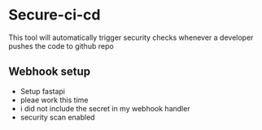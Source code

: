 # Secure-ci-cd
This tool will automatically trigger security checks whenever a developer pushes the code to github repo
## Webhook setup
- Setup fastapi
- pleae work this time
- i did not include the secret in my webhook handler
- security scan enabled
